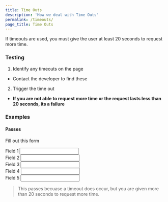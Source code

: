 ```yaml
---
title: Time Outs
description: 'How we deal with Time Outs'
permalink: /timeouts/
page_title: Time Outs
---
```

If timeouts are used, you must give the user at least 20 seconds to request more time. 

### Testing 

1. Identify any timeouts on the page
  * Contact the developer to find these
2. Trigger the time out
  * __If you are not able to request more time or the request lasts less than 20 seconds, its a failure__

### Examples

#### Passes

Fill out this form

<form id='pForm'>
<label for='t1'>Field 1</label>&nbsp;<input type='text' id='t1'><br>
<label for='t2'>Field 2</label>&nbsp;<input type='text' id='t2'><br>
<label for='t3'>Field 3</label>&nbsp;<input type='text' id='t3'><br>
<label for='t4'>Field 4</label>&nbsp;<input type='text' id='t4'><br>
<label for='t5'>Field 5</label>&nbsp;<input type='text' id='t5'><br>
</form>

> This passes becuase a timeout does occur, but you are given more than 20 seconds to request more time. 
